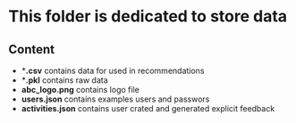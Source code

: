 # This folder is dedicated to store data
## Content
* ***.csv** contains data for used in recommendations
* ***.pkl** contains raw data 
* **abc_logo.png** contains logo file
* **users.json** contains examples users and passwors
* **activities.json** contains user crated and generated explicit feedback 
